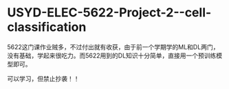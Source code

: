 # USYD-ELEC-5622-Project-2--cell-classification

5622这门课作业贼多，不过付出就有收获，由于前一个学期学的ML和DL两门，没有基础，学起来很吃力。而5622用到的DL知识十分简单，直接用一个预训练模型即可。

可以学习，但禁止抄袭！！
